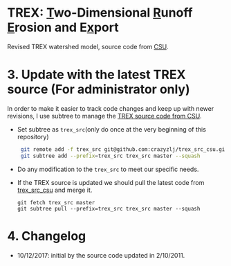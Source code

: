 # TREX: <u>T</u>wo-Dimensional <u>R</u>unoff <u>E</u>rosion and E<u>x</u>port
Revised TREX watershed model, source code from [CSU](http://www.engr.colostate.edu/~pierre/ce_old/Projects/TREX%20Web%20Pages/TREX-Home.html).

# 3. Update with the latest TREX source (For administrator only)

In order to make it easier to track code changes and keep up with newer revisions, I use subtree to manage the [TREX source code from CSU](https://github.com/crazyzlj/trex_src_csu).

+ Set subtree as `trex_src`(only do once at the very beginning of this repository)

  ```bash
   git remote add -f trex_src git@github.com:crazyzlj/trex_src_csu.git
   git subtree add --prefix=trex_src trex_src master --squash
  ```

+ Do any modification to the `trex_src` to meet our specific needs.

+ If the TREX source is updated we should pull the latest code from [trex_src_csu](https://github.com/crazyzlj/trex_src_csu) and merge it.

  ```shell
  git fetch trex_src master
  git subtree pull --prefix=trex_src trex_src master --squash
  ```

# 4. Changelog

+ 10/12/2017: initial by the source code updated in 2/10/2011.